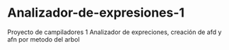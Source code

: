 # Analizador-de-expresiones-1
Proyecto de campiladores 1
Analizador de expreciones, creación de afd y afn por metodo del arbol
